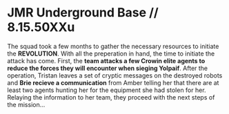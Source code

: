 # JMR Underground Base // 8.15.50XXu
The squad took a few months to gather the necessary resources to initiate the **REVOLUTION**. With all the preperation in hand, the time to initiate the attack has come. First, the **team attacks a few Crowin elite agents to reduce the forces they will encounter when sieging Yolpaif**. After the operation, Tristan leaves a set of cryptic messages on the destroyed robots and **Brie recieve a communication** from Amber telling her that there are at least two agents hunting her for the equipment she had stolen for her. Relaying the information to her team, they proceed with the next steps of the mission...
